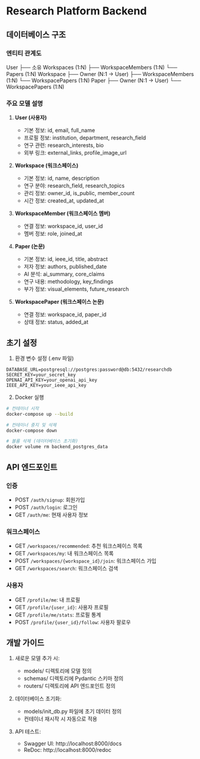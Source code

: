 # Research Platform Backend

## 데이터베이스 구조

### 엔티티 관계도 
User
├── 소유 Workspaces (1:N)
├── WorkspaceMembers (1:N)
└── Papers (1:N)
Workspace
├── Owner (N:1 → User)
├── WorkspaceMembers (1:N)
└── WorkspacePapers (1:N)
Paper
├── Owner (N:1 → User)
└── WorkspacePapers (1:N)

### 주요 모델 설명

1. **User (사용자)**
   - 기본 정보: id, email, full_name
   - 프로필 정보: institution, department, research_field
   - 연구 관련: research_interests, bio
   - 외부 링크: external_links, profile_image_url

2. **Workspace (워크스페이스)**
   - 기본 정보: id, name, description
   - 연구 분야: research_field, research_topics
   - 관리 정보: owner_id, is_public, member_count
   - 시간 정보: created_at, updated_at

3. **WorkspaceMember (워크스페이스 멤버)**
   - 연결 정보: workspace_id, user_id
   - 멤버 정보: role, joined_at

4. **Paper (논문)**
   - 기본 정보: id, ieee_id, title, abstract
   - 저자 정보: authors, published_date
   - AI 분석: ai_summary, core_claims
   - 연구 내용: methodology, key_findings
   - 부가 정보: visual_elements, future_research

5. **WorkspacePaper (워크스페이스 논문)**
   - 연결 정보: workspace_id, paper_id
   - 상태 정보: status, added_at

## 초기 설정

1. 환경 변수 설정 (.env 파일)
```env
DATABASE_URL=postgresql://postgres:password@db:5432/researchdb
SECRET_KEY=your_secret_key
OPENAI_API_KEY=your_openai_api_key
IEEE_API_KEY=your_ieee_api_key
```

2. Docker 실행
```bash
# 컨테이너 시작
docker-compose up --build

# 컨테이너 중지 및 삭제
docker-compose down

# 볼륨 삭제 (데이터베이스 초기화)
docker volume rm backend_postgres_data
```

## API 엔드포인트

### 인증
- POST `/auth/signup`: 회원가입
- POST `/auth/login`: 로그인
- GET `/auth/me`: 현재 사용자 정보

### 워크스페이스
- GET `/workspaces/recommended`: 추천 워크스페이스 목록
- GET `/workspaces/my`: 내 워크스페이스 목록
- POST `/workspaces/{workspace_id}/join`: 워크스페이스 가입
- GET `/workspaces/search`: 워크스페이스 검색

### 사용자
- GET `/profile/me`: 내 프로필
- GET `/profile/{user_id}`: 사용자 프로필
- GET `/profile/me/stats`: 프로필 통계
- POST `/profile/{user_id}/follow`: 사용자 팔로우

## 개발 가이드

1. 새로운 모델 추가 시:
   - models/ 디렉토리에 모델 정의
   - schemas/ 디렉토리에 Pydantic 스키마 정의
   - routers/ 디렉토리에 API 엔드포인트 정의

2. 데이터베이스 초기화:
   - models/init_db.py 파일에 초기 데이터 정의
   - 컨테이너 재시작 시 자동으로 적용

3. API 테스트:
   - Swagger UI: http://localhost:8000/docs
   - ReDoc: http://localhost:8000/redoc